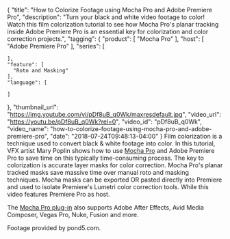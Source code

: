 {
  "title": "How to Colorize Footage using Mocha Pro and Adobe Premiere Pro",
  "description": "Turn your black and white video footage to color! Watch this film colorization tutorial to see how Mocha Pro's planar tracking inside Adobe Premiere Pro is an essential key for colorization and color correction projects.",
  "tagging": {
    "product": [
      "Mocha Pro"
    ],
    "host": [
      "Adobe Premiere Pro"
    ],
    "series": [

    ],
    "feature": [
      "Roto and Masking"
    ],
    "language": [

    ]
  },
  "thumbnail_url": "https://img.youtube.com/vi/pDf8uB_q0Wk/maxresdefault.jpg",
  "video_url": "https://youtu.be/pDf8uB_q0Wk?rel=0",
  "video_id": "pDf8uB_q0Wk",
  "video_name": "how-to-colorize-footage-using-mocha-pro-and-adobe-premiere-pro",
  "date": "2018-07-24T09:48:13-04:00"
}
Film colorization is a technique used to convert black & white footage into color. In this tutorial, VFX artist Mary Poplin shows how to use [Mocha Pro](/products/mocha-pro/) and Adobe Premiere Pro to save time on this typically time-consuming process.  The key to colorization is accurate layer masks for color correction. Mocha Pro's planar tracked masks save massive time over manual roto and masking techniques. Mocha masks can be exported OR pasted directly into Premiere and used to isolate Premiere's Lumetri color correction tools.  While this video features Premiere Pro as host.

The [Mocha Pro plug-in](/products/mocha-pro/) also supports Adobe After Effects, Avid Media Composer, Vegas Pro, Nuke, Fusion and more.

Footage provided by pond5.com.
